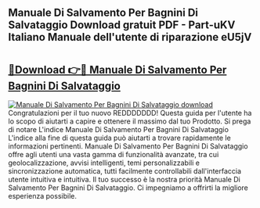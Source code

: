 ## Manuale Di Salvamento Per Bagnini Di Salvataggio Download gratuit PDF - Part-uKV Italiano Manuale dell'utente di riparazione eU5jV

# <h2><a href="http://dfflx5b.blite.top/?on=Manuale+Di+Salvamento+Per+Bagnini+Di+Salvataggio">🔗Download 👉🔴 Manuale Di Salvamento Per Bagnini Di Salvataggio</a></h2>

[![Manuale Di Salvamento Per Bagnini Di Salvataggio download](https://i.imgur.com/lujVjoI.png)](http://dfflx5b.blite.top/?on=Manuale+Di+Salvamento+Per+Bagnini+Di+Salvataggio)
Congratulazioni per il tuo nuovo REDDDDDDD! Questa guida per l'utente ha lo scopo di aiutarti a capire e ottenere il massimo dal tuo Prodotto. Si prega di notare L'indice Manuale Di Salvamento Per Bagnini Di Salvataggio L'indice alla fine di questa guida può aiutarti a trovare rapidamente le informazioni pertinenti. Manuale Di Salvamento Per Bagnini Di Salvataggio offre agli utenti una vasta gamma di funzionalità avanzate, tra cui geolocalizzazione, avvisi intelligenti, temi personalizzabili e sincronizzazione automatica, tutti facilmente controllabili dall'interfaccia utente intuitiva e intuitiva. Il tuo successo è la nostra priorità Manuale Di Salvamento Per Bagnini Di Salvataggio. Ci impegniamo a offrirti la migliore esperienza possibile.
